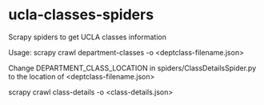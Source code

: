 # ucla-classes-spiders
Scrapy spiders to get UCLA classes information

Usage: 
scrapy crawl department-classes -o \<deptclass-filename.json> 

Change DEPARTMENT_CLASS_LOCATION in spiders/ClassDetailsSpider.py to the location of \<deptclass-filename.json>

scrapy crawl class-details -o \<class-details.json>